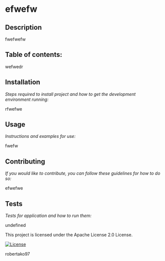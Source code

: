 
  # efwefw
  ## Description
  fwefwefw
  
  ## Table of contents:
  wefwedr
  
  ## Installation
  *Steps required to install project and how to get the development environment running:*

  rfwefwe
  
  ## Usage
  *Instructions and examples for use:*

  fwefw
  
  ## Contributing
  *If you would like to contribute, you can follow these guidelines for how to do so:*

  efwefwe
  
  ## Tests
  *Tests for application and how to run them:* 

  undefined
    
  This project is licensed under the Apache License 2.0 License.

  [![License](https://img.shields.io/badge/License-Apache_2.0-blue.svg)](https://opensource.org/licenses/Apache-2.0)


  
  robertako97
